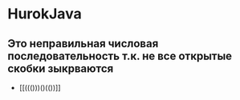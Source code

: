 # HurokJava
## Это неправильная числовая последовательность т.к. не все открытые скобки зыкрваются
- [[((()))()(())]]
